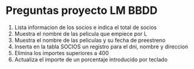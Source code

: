# Preguntas proyecto LM BBDD
1. Lista informacion de los socios e indica el total de socios
2. Muestra el nombre de las pelicula que empiece por L
3. Muestra el nombre de las peliculas y su fecha de preestreno
4. Inserta en la tabla SOCIOS un registro para el dni, nombre y direccion
5. Elimina los importes superiores a 400
6. Actualiza el importe de un porcentaje introducido por teclado 
